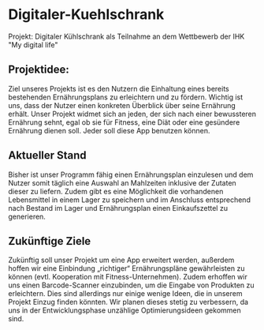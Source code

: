 # Digitaler-Kuehlschrank
Projekt: Digitaler Kühlschrank als Teilnahme an dem Wettbewerb der IHK "My digital life"

## Projektidee:
Ziel unseres Projekts ist es den Nutzern die Einhaltung eines bereits bestehenden Ernährungsplans zu erleichtern und zu fördern. Wichtig ist uns, dass der Nutzer einen konkreten Überblick über seine Ernährung erhält.
Unser Projekt widmet sich an jeden, der sich nach einer bewussteren Ernährung sehnt, egal ob sie für Fitness, eine Diät oder eine gesündere Ernährung dienen soll. Jeder soll diese App benutzen können.

## Aktueller Stand
Bisher ist unser Programm fähig einen Ernährungsplan einzulesen und dem Nutzer somit täglich eine Auswahl an Mahlzeiten inklusive der Zutaten dieser zu liefern. Zudem gibt es eine Möglichkeit die vorhandenen Lebensmittel in einem Lager zu speichern und im Anschluss entsprechend nach Bestand im Lager und Ernährungsplan einen Einkaufszettel zu generieren.

## Zukünftige Ziele
Zukünftig soll unser Projekt um eine App erweitert werden, außerdem hoffen wir eine Einbindung „richtiger“ Ernährungspläne gewährleisten zu können (evtl. Kooperation mit Fitness-Unternehmen). Zudem erhoffen wir uns einen Barcode-Scanner einzubinden, um die Eingabe von Produkten zu erleichtern. Dies sind allerdings nur einige wenige Ideen, die in unserem Projekt Einzug finden könnten. Wir planen dieses stetig zu verbessern, da uns in der Entwicklungsphase unzählige Optimierungsideen gekommen sind. 
